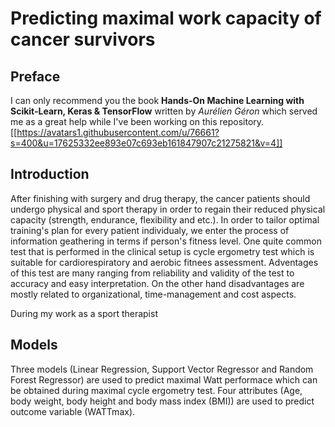 # Predicting maximal work capacity of cancer survivors
## Preface
I can only recommend you the book **Hands-On Machine Learning with Scikit-Learn, Keras & TensorFlow** written by *Aurélien Géron* which served me as a great help while I've been working on this repository.
[[https://avatars1.githubusercontent.com/u/76661?s=400&u=17625332ee893e07c693eb161847907c21275821&v=4]]
## Introduction
After finishing with surgery and drug therapy, the cancer patients should undergo physical and sport therapy in order to regain their reduced physical capacity (strength, endurance, flexibility and etc.). In order to tailor optimal training's plan for every patient individualy, we enter the process of information geathering in terms if person's fitness level. One quite common test that is performed in the clinical setup is cycle ergometry test which is suitable for cardiorespiratory and aerobic fitnees assessment. 
Adventages of this test are many ranging from reliability and validity of the test to accuracy and easy interpretation. On the other hand disadvantages are mostly related to organizational, time-management and cost aspects.

During my work as a sport therapist 
## Models
Three models (Linear Regression, Support Vector Regressor and Random Forest Regressor) are used to predict maximal Watt performace which can be obtained during maximal cycle ergometry test. Four attributes (Age, body weight, body height and body mass index (BMI)) are used to predict outcome variable (WATTmax). 
